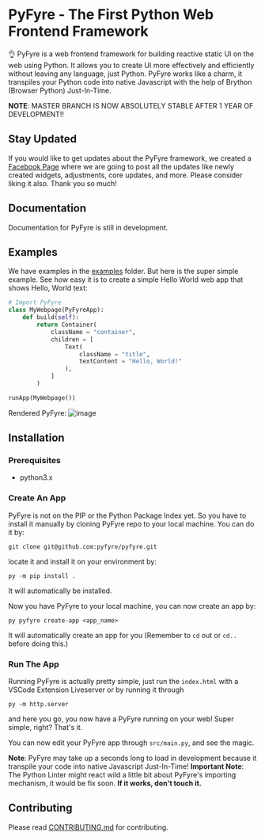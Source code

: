 # PyFyre - The First Python Web Frontend Framework
👌 PyFyre is a web frontend framework for building reactive static UI on the web using Python. It allows you to create UI more effectively and efficiently without leaving any language, just Python. PyFyre works like a charm, it transpiles your Python code into native Javascript with the help of Brython (Browser Python) Just-In-Time.

**NOTE**: MASTER BRANCH IS NOW ABSOLUTELY STABLE AFTER 1 YEAR OF DEVELOPMENT!!

## Stay Updated
If you would like to get updates about the PyFyre framework, we created a [Facebook Page](https://www.facebook.com/pynaniframework) where we are going to post all the updates like newly created widgets, adjustments, core updates, and more. Please consider liking it also. Thank you so much!

## Documentation
Documentation for PyFyre is still in development.

## Examples
We have examples in the [examples](examples) folder. But here is the super simple example.
See how easy it is to create a simple Hello World web app that shows Hello, World text:

```py
# Import PyFyre
class MyWebpage(PyFyreApp):
    def build(self):
        return Container(
            className = "container",
            children = [
                Text(
                    className = "title",
                    textContent = "Hello, World!"
                ),
            ]
        )

runApp(MyWebpage())
```

Rendered PyFyre:
![image](https://user-images.githubusercontent.com/64759159/111881940-d80e4380-89ed-11eb-9ffc-d607d80896fb.png)

## Installation

### Prerequisites
* python3.x

### Create An App
PyFyre is not on the PIP or the Python Package Index yet. So you have to install it manually by cloning PyFyre repo to your local machine. You can do it by:
```
git clone git@github.com:pyfyre/pyfyre.git
```
locate it and install it on your environment by:
```
py -m pip install .
```
It will automatically be installed.

Now you have PyFyre to your local machine, you can now create an app by:
```
py pyfyre create-app <app_name>
```
It will automatically create an app for you (Remember to `cd` out or `cd..` before doing this.)

### Run The App
Running PyFyre is actually pretty simple, just run the `index.html` with a VSCode Extension Liveserver or by running it through 
```
py -m http.server
```
and here you go, you now have a PyFyre running on your web! Super simple, right? That's it.

You can now edit your PyFyre app through `src/main.py`, and see the magic.

**Note**: PyFyre may take up a seconds long to load in development because it transpile your code into native Javascript Just-In-Time!
**Important Note**: The Python Linter might react wild a little bit about PyFyre's importing mechanism, it would be fix soon. **If it works, don't touch it.**

## Contributing
Please read [CONTRIBUTING.md](CONTRIBUTING.md) for contributing.
